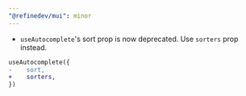 ```yaml
---
"@refinedev/mui": minor
---
```


-   `useAutocomplete`'s sort prop is now deprecated. Use `sorters` prop instead.

```diff
useAutocomplete({
-    sort,
+    sorters,
})
```
